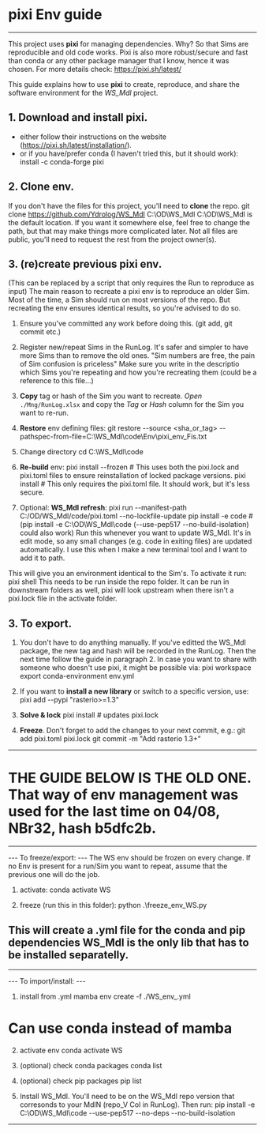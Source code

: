 # pixi Env guide
-----------------------------------------
This project uses **pixi** for managing dependencies. Why? So that Sims are reproducible and old code works.
Pixi is also more robust/secure and fast than conda or any other package manager that I know, hence it was chosen.
For more details check: https://pixi.sh/latest/

This guide explains how to use **pixi** to create, reproduce, and share the software environment for the *WS_Mdl* project.

## 1. Download and install pixi.
- either follow their instructions on the website (https://pixi.sh/latest/installation/).
- or if you have/prefer conda (I haven't tried this, but it should work):
	install -c conda-forge pixi

## 2. Clone env.
If you don't have the files for this project, you'll need to **clone** the repo.
git clone https://github.com/Ydrolog/WS_Mdl C:\OD\WS_Mdl
C:\OD\WS_Mdl is the default location. If you want it somewhere else, feel free to change the path, but that may make things more complicated later.
Not all files are public, you'll need to request the rest from the project owner(s).

## 3. (re)create previous pixi env.
(This can be replaced by a script that only requires the Run to reproduce as input)
The main reason to recreate a pixi env is to reproduce an older Sim.
Most of the time, a Sim should run on most versions of the repo. But recreating the env ensures identical results, so you're advised to do so.

1. Ensure you've committed any work before doing this. (git add, git commit etc.)

2. Register new/repeat Sims in the RunLog. It's safer and simpler to have more Sims than to remove the old ones. "Sim numbers are free, the pain of Sim confusion is priceless"
Make sure you write in the descriptio which Sims you're repeating and how you're recreating them (could be a reference to this file...)

3. **Copy** tag or hash of the Sim you want to recreate.
   *Open* `./Mng/RunLog.xlsx` and copy the *Tag* or *Hash* column for the Sim you want to re-run.

4. **Restore** env defining files:
git restore --source <sha_or_tag> --pathspec-from-file=C:\WS_Mdl\code\Env\pixi_env_Fis.txt

5. Change directory
cd C:\WS_Mdl\code

6. **Re-build** env:
pixi install --frozen # This uses both the pixi.lock and pixi.toml files to ensure reinstallation of locked package versions.
pixi install # This only requires the pixi.toml file. It should work, but it's less secure.

7. Optional: **WS_Mdl refresh**:
pixi run --manifest-path C:/OD/WS_Mdl/code/pixi.toml --no-lockfile-update pip install -e code # (pip install -e C:\OD\WS_Mdl\code (--use-pep517 --no-build-isolation) could also work)
Run this whenever you want to update WS_Mdl. It's in edit mode, so any small changes (e.g. code in exiting files) are updated automatically. I use this when I make a new terminal tool and I want to add it to path.

This will give you an environment identical to the Sim's.
To activate it run:
pixi shell
This needs to be run inside the repo folder. It can be run in downstream folders as well, pixi will look upstream when there isn't a pixi.lock file in the activate folder.

## 3. To export.
1. You don't have to do anything manually. If you've editted the WS_Mdl package, the new tag and hash will be recorded in the RunLog. Then the next time follow the guide in paragraph 2.
	In case you want to share with someone who doesn't use pixi, it might be possible via:
	pixi workspace export conda-environment env.yml
2. If you want to **install a new library** or switch to a specific version, use:
pixi add --pypi "rasterio>=1.3"

3. **Solve & lock**
   pixi install          # updates pixi.lock

4. **Freeze**. Don't forget to add the changes to your next commit, e.g.:
   git add pixi.toml pixi.lock
   git commit -m "Add rasterio 1.3+"
-----------------------------------------


# THE GUIDE BELOW IS THE OLD ONE. That way of env management was used for the last time on 04/08, NBr32, hash b5dfc2b.
-----------------------------------------
--- To freeze/export: ---
The WS env should be frozen on every change. If no Env is present for a run/Sim you want to repeat, assume that the previous one will do the job.

1. activate:
conda activate WS

2. freeze (run this in this folder):
python .\freeze_env_WS.py

This will create a .yml file for the conda and pip dependencies
WS_Mdl is the only lib that has to be installed separatelly. 
-----------------------------------------


-----------------------------------------
--- To import/install: ---
1. install from .yml
mamba env create -f ./WS_env_<MdlN>.yml
# Can use conda instead of mamba

2. activate env
conda activate WS

3. (optional) check conda packages
conda list

4. (optional) check pip packages
pip list

5. Install WS_Mdl. You'll need to be on the WS_Mdl repo version that corresonds to your MdlN (repo_V Col in RunLog). Then run:
pip install -e C:\OD\WS_Mdl\code --use-pep517 --no-deps --no-build-isolation
-----------------------------------------